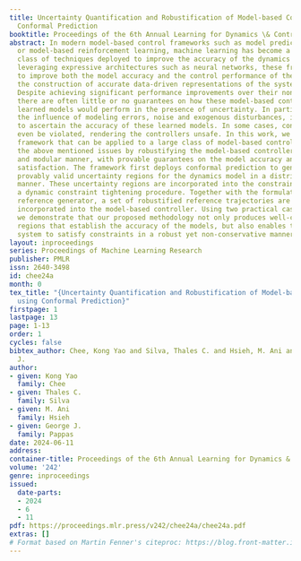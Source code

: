 ```yaml
---
title: Uncertainty Quantification and Robustification of Model-based Controllers using
  Conformal Prediction
booktitle: Proceedings of the 6th Annual Learning for Dynamics \& Control Conference
abstract: In modern model-based control frameworks such as model predictive control
  or model-based reinforcement learning, machine learning has become a ubiquitous
  class of techniques deployed to improve the accuracy of the dynamics models. By
  leveraging expressive architectures such as neural networks, these frameworks aim
  to improve both the model accuracy and the control performance of the system, through
  the construction of accurate data-driven representations of the system dynamics.
  Despite achieving significant performance improvements over their non-learning counterparts,
  there are often little or no guarantees on how these model-based controllers with
  learned models would perform in the presence of uncertainty. In particular, under
  the influence of modeling errors, noise and exogenous disturbances, it is challenging
  to ascertain the accuracy of these learned models. In some cases, constraints may
  even be violated, rendering the controllers unsafe. In this work, we propose a novel
  framework that can be applied to a large class of model-based controllers and alleviates
  the above mentioned issues by robustifying the model-based controllers in an online
  and modular manner, with provable guarantees on the model accuracy and constraint
  satisfaction. The framework first deploys conformal prediction to generate finite-sample,
  provably valid uncertainty regions for the dynamics model in a distribution-free
  manner. These uncertainty regions are incorporated into the constraints through
  a dynamic constraint tightening procedure. Together with the formulation of a predictive
  reference generator, a set of robustified reference trajectories are generated and
  incorporated into the model-based controller. Using two practical case studies,
  we demonstrate that our proposed methodology not only produces well-calibrated uncertainty
  regions that establish the accuracy of the models, but also enables the closed-loop
  system to satisfy constraints in a robust yet non-conservative manner.
layout: inproceedings
series: Proceedings of Machine Learning Research
publisher: PMLR
issn: 2640-3498
id: chee24a
month: 0
tex_title: "{Uncertainty Quantification and Robustification of Model-based Controllers
  using Conformal Prediction}"
firstpage: 1
lastpage: 13
page: 1-13
order: 1
cycles: false
bibtex_author: Chee, Kong Yao and Silva, Thales C. and Hsieh, M. Ani and Pappas, George
  J.
author:
- given: Kong Yao
  family: Chee
- given: Thales C.
  family: Silva
- given: M. Ani
  family: Hsieh
- given: George J.
  family: Pappas
date: 2024-06-11
address:
container-title: Proceedings of the 6th Annual Learning for Dynamics & Control Conference
volume: '242'
genre: inproceedings
issued:
  date-parts:
  - 2024
  - 6
  - 11
pdf: https://proceedings.mlr.press/v242/chee24a/chee24a.pdf
extras: []
# Format based on Martin Fenner's citeproc: https://blog.front-matter.io/posts/citeproc-yaml-for-bibliographies/
---
```

